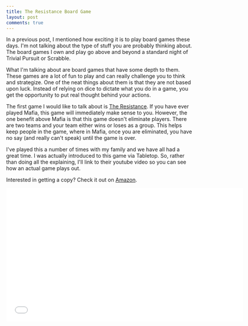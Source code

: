```yaml
---
title: The Resistance Board Game
layout: post
comments: true
---
```


In a previous post, I mentioned how exciting it is to play board games these days. I'm not talking about the type of stuff you are probably thinking about. The board games I own and play go above and beyond a standard night of Trivial Pursuit or Scrabble.

What I'm talking about are board games that have some depth to them. These games are a lot of fun to play and can really challenge you to think and strategize. One of the neat things about them is that they are not based upon luck. Instead of relying on dice to dictate what you do in a game, you get the opportunity to put real thought behind your actions.

<!--more-->

The first game I would like to talk about is [The Resistance][wiki]. If you have ever played Mafia, this game will immediately make sense to you. However, the one benefit above Mafia is that this game doesn't eliminate players. There are two teams and your team either wins or loses as a group. This helps keep people in the game, where in Mafia, once you are eliminated, you have no say (and really can't speak) until the game is over.

I've played this a number of times with my family and we have all had a great time. I was actually introduced to this game via Tabletop. So, rather than doing all the explaining, I'll link to their youtube video so you can see how an actual game plays out.

Interested in getting a copy? Check it out on [Amazon][amzn].

<iframe width="640" height="360" src="//www.youtube.com/embed/g_QRczGzXqw?rel=0" frameborder="0" allowfullscreen></iframe>

[wiki]: http://en.wikipedia.org/wiki/The_Resistance_(game)
[amzn]: http://www.amazon.com/gp/product/B008A2BA8G/ref=as_li_qf_sp_asin_tl?ie=UTF8&camp=1789&creative=9325&creativeASIN=B008A2BA8G&linkCode=as2&tag=nickpadleycom-20